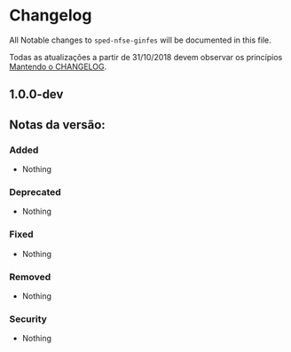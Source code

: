 # Changelog

All Notable changes to `sped-nfse-ginfes` will be documented in this file.

Todas as atualizações a partir de 31/10/2018 devem observar os princípios [Mantendo o CHANGELOG](http://keepachangelog.com/).

## 1.0.0-dev 

## Notas da versão:

### Added
- Nothing

### Deprecated
- Nothing

### Fixed
- Nothing

### Removed
- Nothing

### Security
- Nothing
